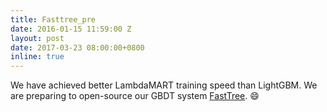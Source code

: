 ```yaml
---
title: Fasttree_pre
date: 2016-01-15 11:59:00 Z
layout: post
date: 2017-03-23 08:00:00+0800
inline: true
---
```


We have achieved better LambdaMART training speed than LightGBM. We are preparing to open-source our GBDT system [FastTree](/projects/fasttree/). :smile:
